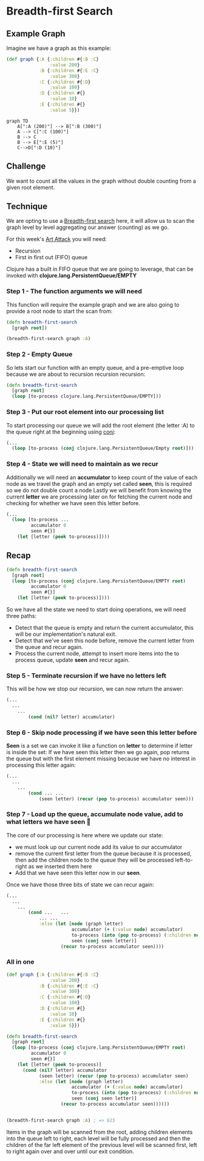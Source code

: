 # Breadth-first Search

## Example Graph

Imagine we have a graph as this example:

```clojure
(def graph {:A {:children #{:B :C}
                :value 200}
            :B {:children #{:E :C}
                :value 300}
            :C {:children #{:D}
                :value 100}
            :D {:children #{}
                :value 10}
            :E {:children #{}
                :value 5}})
```

```mermaid
graph TD
    A[":A (200)"] --> B[":B (300)"]
    A --> C[":C (100)"]
    B --> C
    B --> E[":E (5)"]
    C-->D[":D (10)"]
```

## Challenge

We want to count all the values in the graph without double counting from a given root element.

## Technique

We are opting to use a [Breadth-first search](https://en.wikipedia.org/wiki/Breadth-first_search) here, it will allow us to scan the graph level by level aggregating our answer (counting) as we go.

For this week's [Art Attack](https://en.wikipedia.org/wiki/Art_Attack) you will need:

- Recursion
- First in first out (FIFO) queue

Clojure has a built in FIFO queue that we are going to leverage, that can be invoked with **clojure.lang.PersistentQueue/EMPTY**


### Step 1 - The function arguments we will need

This function will require the example graph and we are also going to provide a root node to start the scan from:

```clojure
(defn breadth-first-search
  [graph root])

(breadth-first-search graph :A)
```

### Step 2 - Empty Queue

So lets start our function with an empty queue, and a pre-emptive loop because we are about to recursion recursion recursion:

```clojure
(defn breadth-first-search
  [graph root]
  (loop [to-process clojure.lang.PersistentQueue/EMPTY]))
```

### Step 3 - Put our root element into our processing list

To start processing our queue we will add the root element (the letter :A) to the queue right at the beginning using [conj](https://clojuredocs.org/clojure.core/conj):

```clojure
(...
  (loop [to-process (conj clojure.lang.PersistentQueue/Empty root)]))
```

### Step 4 - State we will need to maintain as we recur

Additionally we will need an **accumulator** to keep count of the value of each node as we travel the graph and an empty set called **seen**, this is required so we do not double count a node
Lastly we will benefit from knowing the current **letter** we are processing later on for fetching the current node and checking for whether we have seen this letter before.

```clojure
(...
  (loop [to-process ...
         accumulator 0
         seen #{}]
    (let [letter (peek to-process)])))
```

## Recap 

```clojure
(defn breadth-first-search
  [graph root]
  (loop [to-process (conj clojure.lang.PersistentQueue/EMPTY root)
         accumulator 0
         seen #{}]
    (let [letter (peek to-process)])))
```

So we have all the state we need to start doing operations, we will need three paths:

- Detect that the queue is empty and return the current accumulator, this will be our implementation's natural exit.
- Detect that we've seen this node before, remove the current letter from the queue and recur again.
- Process the current node, attempt to insert more items into the to process queue, update **seen** and recur again.

### Step 5 - Terminate recursion if we have no letters left

This will be how we stop our recursion, we can now return the answer:

```clojure
(...
  ...
  	...
  		(cond (nil? letter) accumulator)
```

### Step 6 - Skip node processing if we have seen this letter before

**Seen** is a set we can invoke it like a function on **letter** to determine if letter is inside the set:
If we have seen this letter then we go again, pop returns the queue but with the first element missing because we have no interest in processing this letter again:

```clojure
(...
  ...
  	...
  		(cond ... ...
            (seen letter) (recur (pop to-process) accumulator seen)))
```

### Step 7 -  Load up the queue, accumulate node value, add to what letters we have seen 👀

The core of our processing is here where we update our state:

- we must look up our current node add its value to our accumulator
- remove the current first letter from the queue because it is processed, then add the children node to the queue they will be processed left-to-right as we inserted them here
- Add that we have seen this letter now in our **seen**.

Once we have those three bits of state we can recur again:

```clojure
(...
  ...
  	...
  		(cond ...	...
            ... ...
            :else (let [node (graph letter)
                        accumulator (+ (:value node) accumulator)
                        to-process (into (pop to-process) (:children node))
                        seen (conj seen letter)]
                    (recur to-process accumulator seen))))
```

### All in one

```clojure
(def graph {:A {:children #{:B :C}
                :value 200}
            :B {:children #{:E :C}
                :value 300}
            :C {:children #{:D}
                :value 100}
            :D {:children #{}
                :value 10}
            :E {:children #{}
                :value 5}})

(defn breadth-first-search
  [graph root]
  (loop [to-process (conj clojure.lang.PersistentQueue/EMPTY root)
         accumulator 0
         seen #{}]
    (let [letter (peek to-process)]
      (cond (nil? letter) accumulator
            (seen letter) (recur (pop to-process) accumulator seen)
            :else (let [node (graph letter)
                        accumulator (+ (:value node) accumulator)
                        to-process (into (pop to-process) (:children node))
                        seen (conj seen letter)]
                    (recur to-process accumulator seen))))))


(breadth-first-search graph :A) ; => 615
```

Items in the graph will be scanned from the root, adding children elements into the queue left to right, each level will be fully processed and then the children of the far left element of the previous level will be scanned first, left to right again over and over until our exit condition.

